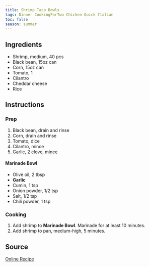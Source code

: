 ```yaml
---
title: Shrimp Taco Bowls
tags: Dinner CookingForTwo Chicken Quick Italian
toc: false
season: summer
---
```


## Ingredients
- Shrimp, medium, 40 pcs
- Black bean, 15oz can
- Corn, 15oz can
- Tomato, 1
- Cilantro
- Cheddar cheese
- Rice

## Instructions

### Prep
1. Black bean, drain and rinse
2. Corn, drain and rinse
3. Tomato, dice
4. Cilantro, mince
5. Garlic, 2 clove, mince

#### Marinade Bowl
- Olive oil, 2 tbsp
- **Garlic**
- Cumin, 1 tsp
- Onion powder, 1/2 tsp
- Salt, 1/2 tsp
- Chili powder, 1 tsp

### Cooking
1. Add shrimp to **Marinade Bowl**. Marinade for at least 10 minutes.
2. Add shrimp to pan, medium-high, 5 minutes.

## Source
[Online Recipe](https://gimmedelicious.com/shrimp-taco-meal-prep-bowls/)